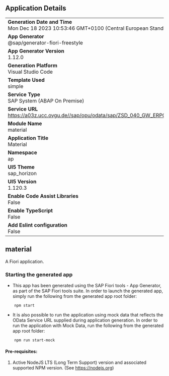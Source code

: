 ## Application Details
|               |
| ------------- |
|**Generation Date and Time**<br>Mon Dec 18 2023 10:53:46 GMT+0100 (Central European Standard Time)|
|**App Generator**<br>@sap/generator-fiori-freestyle|
|**App Generator Version**<br>1.12.0|
|**Generation Platform**<br>Visual Studio Code|
|**Template Used**<br>simple|
|**Service Type**<br>SAP System (ABAP On Premise)|
|**Service URL**<br>https://a03z.ucc.ovgu.de//sap/opu/odata/sap/ZSD_040_GW_ERPOPDRACHT_SRV
|**Module Name**<br>material|
|**Application Title**<br>Material|
|**Namespace**<br>ap|
|**UI5 Theme**<br>sap_horizon|
|**UI5 Version**<br>1.120.3|
|**Enable Code Assist Libraries**<br>False|
|**Enable TypeScript**<br>False|
|**Add Eslint configuration**<br>False|

## material

A Fiori application.

### Starting the generated app

-   This app has been generated using the SAP Fiori tools - App Generator, as part of the SAP Fiori tools suite.  In order to launch the generated app, simply run the following from the generated app root folder:

```
    npm start
```

- It is also possible to run the application using mock data that reflects the OData Service URL supplied during application generation.  In order to run the application with Mock Data, run the following from the generated app root folder:

```
    npm run start-mock
```

#### Pre-requisites:

1. Active NodeJS LTS (Long Term Support) version and associated supported NPM version.  (See https://nodejs.org)


